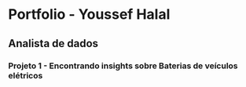 # Portfolio - Youssef Halal
## Analista de dados

### Projeto 1 - Encontrando insights sobre Baterias de veículos elétricos
